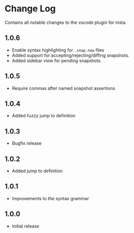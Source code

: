# Change Log

Contains all notable changes to the vscode plugin for insta.

## 1.0.6

* Enable syntax highlighting for `.snap.new` files
* Added support for accepting/rejecting/diffing snapshots.
* Added sidebar view for pending snapshots.

## 1.0.5

* Require commas after named snapshot assertions

## 1.0.4

* Added fuzzy jump to definition

## 1.0.3

* Bugfix release

## 1.0.2

* Added jump to definition

## 1.0.1

* Improvements to the syntax grammar

## 1.0.0

* Initial release
